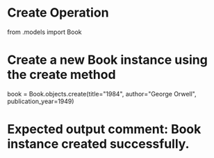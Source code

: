 # Create Operation
from .models import Book


# Create a new Book instance using the create method
book = Book.objects.create(title="1984", author="George Orwell", publication_year=1949)
# Expected output comment: Book instance created successfully.

